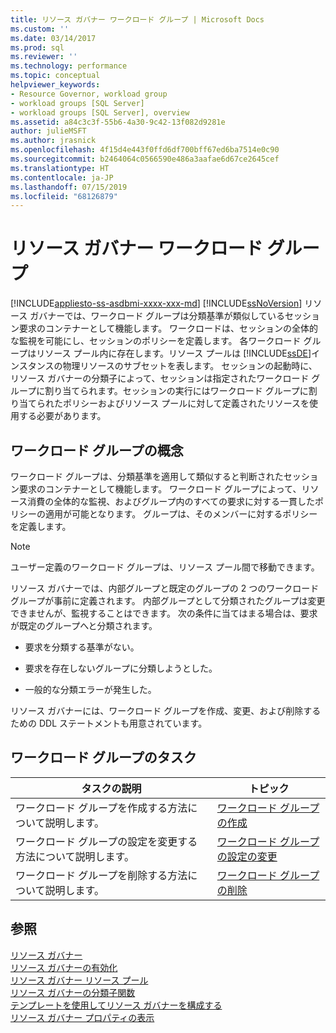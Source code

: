 ```yaml
---
title: リソース ガバナー ワークロード グループ | Microsoft Docs
ms.custom: ''
ms.date: 03/14/2017
ms.prod: sql
ms.reviewer: ''
ms.technology: performance
ms.topic: conceptual
helpviewer_keywords:
- Resource Governor, workload group
- workload groups [SQL Server]
- workload groups [SQL Server], overview
ms.assetid: a84c3c3f-55b6-4a30-9c42-13f082d9281e
author: julieMSFT
ms.author: jrasnick
ms.openlocfilehash: 4f15d4e443f0ffd6df700bff67ed6ba7514e0c90
ms.sourcegitcommit: b2464064c0566590e486a3aafae6d67ce2645cef
ms.translationtype: HT
ms.contentlocale: ja-JP
ms.lasthandoff: 07/15/2019
ms.locfileid: "68126879"
---
```

# <a name="resource-governor-workload-group"></a>リソース ガバナー ワークロード グループ
[!INCLUDE[appliesto-ss-asdbmi-xxxx-xxx-md](../../includes/appliesto-ss-asdbmi-xxxx-xxx-md.md)]
  [!INCLUDE[ssNoVersion](../../includes/ssnoversion-md.md)] リソース ガバナーでは、ワークロード グループは分類基準が類似しているセッション要求のコンテナーとして機能します。 ワークロードは、セッションの全体的な監視を可能にし、セッションのポリシーを定義します。 各ワークロード グループはリソース プール内に存在します。リソース プールは [!INCLUDE[ssDE](../../includes/ssde-md.md)]インスタンスの物理リソースのサブセットを表します。 セッションの起動時に、リソース ガバナーの分類子によって、セッションは指定されたワークロード グループに割り当てられます。セッションの実行にはワークロード グループに割り当てられたポリシーおよびリソース プールに対して定義されたリソースを使用する必要があります。  
  
## <a name="workload-group-concepts"></a>ワークロード グループの概念  
 ワークロード グループは、分類基準を適用して類似すると判断されたセッション要求のコンテナーとして機能します。 ワークロード グループによって、リソース消費の全体的な監視、およびグループ内のすべての要求に対する一貫したポリシーの適用が可能となります。 グループは、そのメンバーに対するポリシーを定義します。  
  
> [!NOTE]  
>  ユーザー定義のワークロード グループは、リソース プール間で移動できます。  
  
 リソース ガバナーでは、内部グループと既定のグループの 2 つのワークロード グループが事前に定義されます。 内部グループとして分類されたグループは変更できませんが、監視することはできます。 次の条件に当てはまる場合は、要求が既定のグループへと分類されます。  
  
-   要求を分類する基準がない。  
  
-   要求を存在しないグループに分類しようとした。  
  
-   一般的な分類エラーが発生した。  
  
 リソース ガバナーには、ワークロード グループを作成、変更、および削除するための DDL ステートメントも用意されています。  
  
## <a name="workload-group-tasks"></a>ワークロード グループのタスク  
  
|タスクの説明|トピック|  
|----------------------|-----------|  
|ワークロード グループを作成する方法について説明します。|[ワークロード グループの作成](../../relational-databases/resource-governor/create-a-workload-group.md)|  
|ワークロード グループの設定を変更する方法について説明します。|[ワークロード グループの設定の変更](../../relational-databases/resource-governor/change-workload-group-settings.md)|  
|ワークロード グループを削除する方法について説明します。|[ワークロード グループの削除](../../relational-databases/resource-governor/delete-a-workload-group.md)|  
  
## <a name="see-also"></a>参照  
 [リソース ガバナー](../../relational-databases/resource-governor/resource-governor.md)   
 [リソース ガバナーの有効化](../../relational-databases/resource-governor/enable-resource-governor.md)   
 [リソース ガバナー リソース プール](../../relational-databases/resource-governor/resource-governor-resource-pool.md)   
 [リソース ガバナーの分類子関数](../../relational-databases/resource-governor/resource-governor-classifier-function.md)   
 [テンプレートを使用してリソース ガバナーを構成する](../../relational-databases/resource-governor/configure-resource-governor-using-a-template.md)   
 [リソース ガバナー プロパティの表示](../../relational-databases/resource-governor/view-resource-governor-properties.md)  
  
  
